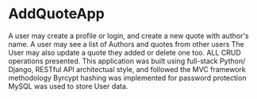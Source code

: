 # AddQuoteApp
A user may create a profile or login, and create a new quote with author's name. 
A user may see a list of Authors and quotes from other users
The User may also update a quote they added or delete one too. ALL CRUD operations presented.
This application was built using full-stack Python/ Django, RESTful API architectual style, and followed the MVC framework methodology
Byrcypt hashing was implemented for password protection
MySQL was used to store User data.
